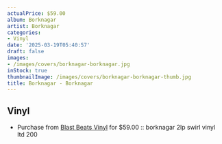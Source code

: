 ```yaml
---
actualPrice: $59.00
album: Borknagar
artist: Borknagar
categories:
- Vinyl
date: '2025-03-19T05:40:57'
draft: false
images:
- /images/covers/borknagar-borknagar.jpg
inStock: true
thumbnailImage: /images/covers/borknagar-borknagar-thumb.jpg
title: Borknagar - Borknagar
---
```


## Vinyl
* Purchase from [Blast Beats Vinyl](https://blastbeatsvinyl.com/products/asia-ltd-to-200-borknagar-borknagar-2lp-splatter-vinyl-ltd-200) for $59.00 :: borknagar 2lp swirl vinyl ltd 200
